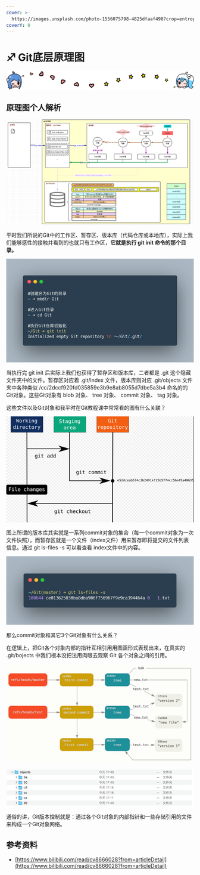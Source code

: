 ```yaml
---
cover: >-
  https://images.unsplash.com/photo-1556075798-4825dfaaf498?crop=entropy&cs=srgb&fm=jpg&ixid=MnwxOTcwMjR8MHwxfHNlYXJjaHwxfHxnaXR8ZW58MHx8fHwxNjQ4NTUyOTA2&ixlib=rb-1.2.1&q=85
coverY: 0
---
```


# ♐ Git底层原理图

![](<../../.gitbook/assets/image (5).png>)

## 原理图个人解析

![git底层原理图](<../../.gitbook/assets/image (4).png>)

平时我们所说的Git中的工作区、暂存区、版本库（代码仓库或本地库），实际上我们能够感性的接触并看到的也就只有工作区，**它就是执行 git init 命令的那个目录。**

![工作区Git目录](<../../.gitbook/assets/image (2).png>)

当执行完 git init 后实际上我们也获得了暂存区和版本库，二者都是 .git 这个隐藏文件夹中的文件。暂存区对应着 .git/index 文件，版本库则对应 .git/objects 文件夹中各种类似 /cc/2dccf920fd035859e3b9e8ab8055d7dbe5a3b4 命名的的Git对象。这些Git对象有 blob 对象、 tree 对象、 commit 对象、 tag 对象。

这些文件以及Git对象和我平时在Git教程课中常常看的图有什么关联？

![Git教程中常用图](<../../.gitbook/assets/image (17) (1).png>)

图上所谓的版本库其实就是一系列commit对象的集合（每一个commit对象为一次文件快照），而暂存区就是一个文件（index文件）用来暂存即将提交的文件列表信息。通过 git ls-files -s 可以看查看 index文件中的内容。

![index文件代表的暂存区内容](<../../.gitbook/assets/image (23) (1).png>)

那么commit对象和其它3个Git对象有什么关系？

在逻辑上，把Git各个对象内部的指针互相引用用图画形式表现出来，在真实的 .git/bojects 中我们根本没把法用肉眼去观察 Git 各个对象之间的引用。

![Git对象互相引用](<../../.gitbook/assets/image (19) (1).png>)

![.git 文件夹中的Git对象](<../../.gitbook/assets/image (15).png>)

通俗的讲，Git版本控制就是：通过各个Git对象的内部指针和一些存储引用的文件来构成一个Git对象网络。

## 参考资料

* [https://www.bilibili.com/read/cv8666028?from=articleDetail](https://www.bilibili.com/read/cv8666028?from=articleDetail)
